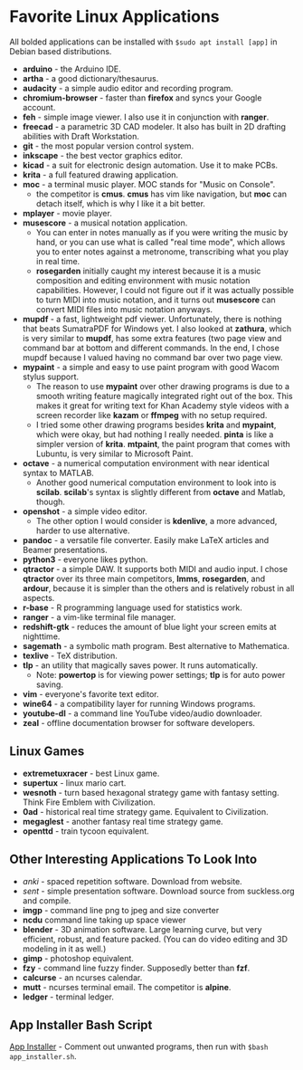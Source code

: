 # Favorite Linux Applications

All bolded applications can be installed with `$sudo apt install [app]` in Debian based distributions.

- **arduino** - the Arduino IDE.
- **artha** - a good dictionary/thesaurus.
- **audacity** - a simple audio editor and recording program.
- **chromium-browser** - faster than **firefox** and syncs your Google account.
- **feh** - simple image viewer. I also use it in conjunction with **ranger**.
- **freecad** - a parametric 3D CAD modeler. It also has built in 2D drafting abilities with Draft Workstation.
- **git** - the most popular version control system.
- **inkscape** - the best vector graphics editor.
- **kicad** - a suit for electronic design automation. Use it to make PCBs.
- **krita** - a full featured drawing application.
- **moc** - a terminal music player. MOC stands for "Music on Console".
  - the competitor is **cmus**. **cmus** has vim like navigation, but **moc** can detach itself, which is why I like it a bit better.
- **mplayer** - movie player.
- **musescore** - a musical notation application.
  - You can enter in notes manually as if you were writing the music by hand, or you can use what is called "real time mode", which allows you to enter notes against a metronome, transcribing what you play in real time.
  - **rosegarden** initially caught my interest because it is a music composition and editing environment with music notation capabilities. However, I could not figure out if it was actually possible to turn MIDI into music notation, and it turns out **musescore** can convert MIDI files into music notation anyways.
- **mupdf** - a fast, lightweight pdf viewer. Unfortunately, there is nothing that beats SumatraPDF for Windows yet. I also looked at **zathura**, which is very similar to **mupdf**, has some extra features (two page view and command bar at bottom and different commands. In the end, I chose mupdf because I valued having no command bar over two page view.
- **mypaint** - a simple and easy to use paint program with good Wacom stylus support.
  - The reason to use **mypaint** over other drawing programs is due to a smooth writing feature magically integrated right out of the box. This makes it great for writing text for Khan Academy style videos with a screen recorder like **kazam** or **ffmpeg** with no setup required.
  - I tried some other drawing programs besides **krita** and **mypaint**, which were okay, but had nothing I really needed. **pinta** is like a simpler version of **krita**. **mtpaint**, the paint program that comes with Lubuntu, is very similar to Microsoft Paint.
- **octave** - a numerical computation environment with near identical syntax to MATLAB.
  - Another good numerical computation environment to look into is **scilab**. **scilab**'s syntax is slightly different from **octave** and Matlab, though.
- **openshot** - a simple video editor.
  - The other option I would consider is **kdenlive**, a more advanced, harder to use alternative.
- **pandoc** - a versatile file converter. Easily make LaTeX articles and Beamer presentations.
- **python3** - everyone likes python.
- **qtractor** - a simple DAW. It supports both MIDI and audio input. I chose **qtractor** over its three main competitors, **lmms**, **rosegarden**, and **ardour**, because it is simpler than the others and is relatively robust in all aspects.
- **r-base** - R programming language used for statistics work.
- **ranger** - a vim-like terminal file manager.
- **redshift-gtk** - reduces the amount of blue light your screen emits at nighttime.
- **sagemath** - a symbolic math program. Best alternative to Mathematica.
- **texlive** - TeX distribution.
- **tlp** - an utility that magically saves power. It runs automatically.
  - Note: **powertop** is for viewing power settings; **tlp** is for auto power saving.
- **vim** - everyone's favorite text editor.
- **wine64** - a compatibility layer for running Windows programs.
- **youtube-dl** - a command line YouTube video/audio downloader.
- **zeal** - offline documentation browser for software developers.

## Linux Games

- **extremetuxracer** - best Linux game.
- **supertux** - linux mario cart.
- **wesnoth** - turn based hexagonal strategy game with fantasy setting. Think Fire Emblem with Civilization.
- **0ad** - historical real time strategy game. Equivalent to Civilization.
- **megaglest** - another fantasy real time strategy game.
- **openttd** - train tycoon equivalent.

## Other Interesting Applications To Look Into

- *anki* - spaced repetition software. Download from website.
- *sent* - simple presentation software. Download source from suckless.org and compile.
- **imgp** - command line png to jpeg and size converter
- **ncdu** command line taking up space viewer
- **blender** - 3D animation software. Large learning curve, but very efficient, robust, and feature packed. (You can do video editing and 3D modeling in it as well.)
- **gimp** - photoshop equivalent.
- **fzy** - command line fuzzy finder. Supposedly better than **fzf**.
- **calcurse** - an ncurses calendar.
- **mutt** - ncurses terminal email. The competitor is **alpine**.
- **ledger** - terminal ledger.

## App Installer Bash Script

[App Installer](app_installer.sh) - Comment out unwanted programs, then run with `$bash app_installer.sh`.

